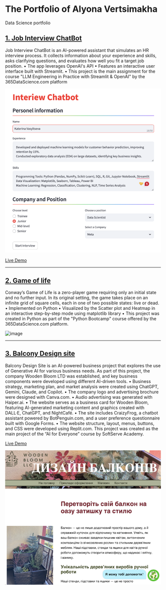 # The Portfolio of Alyona Vertsimakha
Data Science portfolio 

## [1. Job Interview ChatBot](https://github.com/alendina/JobIntrview_Bot_GPT)
Job Interview ChatBot is an AI-powered assistant that simulates an HR interview process. It collects information about your experience and skills, asks clarifying questions, and evaluates how well you fit a target job position. 
•	The app leverages OpenAI's API
•	Features an interactive user interface built with Streamlit.
•	This project is the main assignment for the course "LLM Engineering in Practice with Streamlit & OpenAI" by the 365DataScience.com platform

![image](/Images/Interview_ChatBot.Interface.png)

[Live Demo](https://jobintrviewbotgpt-alendina.streamlit.app)

---


## [2. Game of life](https://github.com/alendina/Game_of_life)
Conway’s Game of Life is a zero-player game requiring only an initial state and no further input. In its original setting, the game takes place on an infinite grid of square cells, each in one of two possible states: live or dead. 
•	Implemented on Python 
•	Visualized by the Scatter plot and Heatmap in an interactive step-by-step mode using matplotlib library 
•	This project was created in Python as part of the "Python Bootcamp" course offered by the 365DataScience.com platform.

![image](/Images/GameLife.Scatter_Plot.png)

---


## [3. Balcony Design site](https://github.com/alendina/alendina.github.io)
Balcony Design Site is an AI-powered business project that explores the use of Generative AI for various business needs. As part of this project, the company Wooden Bloom LTD was established, and key business components were developed using different AI-driven tools.
•	Business strategy, marketing plan, and market analysis were created using ChatGPT, Gemini, Claude, and Copilot.
•	The company logo and advertising brochure were designed with Canva.com.
•	Audio advertising was generated with Haiper.ai.
•	The website serves as a business card for Wooden Bloom, featuring AI-generated marketing content and graphics created with DALL·E, ChatGPT, and NightCafé.
•	The site includes CraizyFrog, a chatbot assistant powered by BotPenguin.com, and a user preference questionnaire built with Google Forms.
•	The website structure, layout, menus, buttons, and CSS were developed using Replit.com.
This project was created as the main project of the “AI for Everyone” course by SoftServe Academy.

[Live Demo](https://alendina.github.io/index.html)

![image](/Images/WoodenBloom.Site.png)


